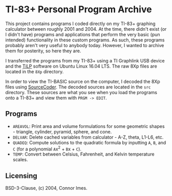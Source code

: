 # TI-83+ Personal Program Archive

This project contains programs I coded directly on my TI-83+ graphing calculator between roughly 2001 and 2004.
At the time, there didn't exist (or I didn't have) programs and applications that perform the very basic (pun intended) functionality in these custom programs.
As such, these programs probably aren't very useful to anybody today.
However, I wanted to archive them for posterity, so here they are.

I transferred the programs from my TI-83+ using a TI Graphlink USB device and the [TiLP](http://lpg.ticalc.org/prj_tilp/) software on Ubuntu Linux 16.04 LTS.
The raw 8Xp files are located in the `8Xp` directory.

In order to view the TI-BASIC source on the computer, I decoded the 8Xp files using [SourceCoder](https://www.cemetech.net/sc/).
The decoded sources are located in the `src` directory.
These sources are what you see when you load the programs onto a TI-83+ and view them with `PRGM -> EDIT`.


## Programs

* `AREAVOL`: Print area and volume formulations for some geometric shapes - triangle, cylinder, pyramid, sphere, and cone.
* `DELVAR`: Delete cached variables from calculator - A-Z, theta, L1-L6, etc.
* `QUADEQ`: Compute solutions to the quadratic formula by inputting `A`, `B`, and `C` (for a polynomial `A`x<sup>2</sup> + `B`x + `C`).
* `TEMP`: Convert between Celsius, Fahrenheit, and Kelvin temperature scales.


## Licensing

BSD-3-Clause, (c) 2004, Connor Imes.
